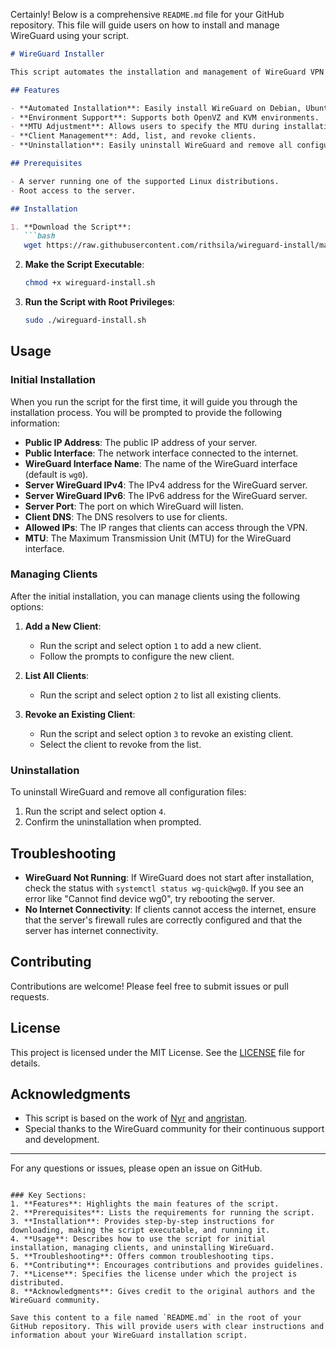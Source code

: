 Certainly! Below is a comprehensive `README.md` file for your GitHub repository. This file will guide users on how to install and manage WireGuard using your script.

```markdown
# WireGuard Installer

This script automates the installation and management of WireGuard VPN on various Linux distributions, including support for both OpenVZ and KVM environments. It also allows for the adjustment of the MTU (Maximum Transmission Unit) to optimize network performance.

## Features

- **Automated Installation**: Easily install WireGuard on Debian, Ubuntu, Fedora, CentOS, AlmaLinux, Rocky Linux, Oracle Linux, and Arch Linux.
- **Environment Support**: Supports both OpenVZ and KVM environments.
- **MTU Adjustment**: Allows users to specify the MTU during installation to optimize network performance.
- **Client Management**: Add, list, and revoke clients.
- **Uninstallation**: Easily uninstall WireGuard and remove all configuration files.

## Prerequisites

- A server running one of the supported Linux distributions.
- Root access to the server.

## Installation

1. **Download the Script**:
   ```bash
   wget https://raw.githubusercontent.com/rithsila/wireguard-install/main/wireguard-install.sh
   ```

2. **Make the Script Executable**:
   ```bash
   chmod +x wireguard-install.sh
   ```

3. **Run the Script with Root Privileges**:
   ```bash
   sudo ./wireguard-install.sh
   ```

## Usage

### Initial Installation

When you run the script for the first time, it will guide you through the installation process. You will be prompted to provide the following information:

- **Public IP Address**: The public IP address of your server.
- **Public Interface**: The network interface connected to the internet.
- **WireGuard Interface Name**: The name of the WireGuard interface (default is `wg0`).
- **Server WireGuard IPv4**: The IPv4 address for the WireGuard server.
- **Server WireGuard IPv6**: The IPv6 address for the WireGuard server.
- **Server Port**: The port on which WireGuard will listen.
- **Client DNS**: The DNS resolvers to use for clients.
- **Allowed IPs**: The IP ranges that clients can access through the VPN.
- **MTU**: The Maximum Transmission Unit (MTU) for the WireGuard interface.

### Managing Clients

After the initial installation, you can manage clients using the following options:

1. **Add a New Client**:
   - Run the script and select option `1` to add a new client.
   - Follow the prompts to configure the new client.

2. **List All Clients**:
   - Run the script and select option `2` to list all existing clients.

3. **Revoke an Existing Client**:
   - Run the script and select option `3` to revoke an existing client.
   - Select the client to revoke from the list.

### Uninstallation

To uninstall WireGuard and remove all configuration files:

1. Run the script and select option `4`.
2. Confirm the uninstallation when prompted.

## Troubleshooting

- **WireGuard Not Running**: If WireGuard does not start after installation, check the status with `systemctl status wg-quick@wg0`. If you see an error like "Cannot find device wg0", try rebooting the server.
- **No Internet Connectivity**: If clients cannot access the internet, ensure that the server's firewall rules are correctly configured and that the server has internet connectivity.

## Contributing

Contributions are welcome! Please feel free to submit issues or pull requests.

## License

This project is licensed under the MIT License. See the [LICENSE](LICENSE) file for details.

## Acknowledgments

- This script is based on the work of [Nyr](https://github.com/Nyr/wireguard-install) and [angristan](https://github.com/angristan/wireguard-install).
- Special thanks to the WireGuard community for their continuous support and development.

---

For any questions or issues, please open an issue on GitHub.
```

### Key Sections:
1. **Features**: Highlights the main features of the script.
2. **Prerequisites**: Lists the requirements for running the script.
3. **Installation**: Provides step-by-step instructions for downloading, making the script executable, and running it.
4. **Usage**: Describes how to use the script for initial installation, managing clients, and uninstalling WireGuard.
5. **Troubleshooting**: Offers common troubleshooting tips.
6. **Contributing**: Encourages contributions and provides guidelines.
7. **License**: Specifies the license under which the project is distributed.
8. **Acknowledgments**: Gives credit to the original authors and the WireGuard community.

Save this content to a file named `README.md` in the root of your GitHub repository. This will provide users with clear instructions and information about your WireGuard installation script.
